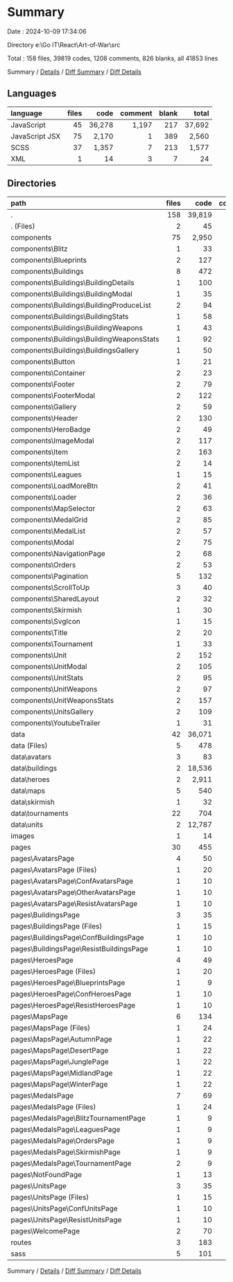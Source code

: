 # Summary

Date : 2024-10-09 17:34:06

Directory e:\\Go IT\\React\\Art-of-War\\src

Total : 158 files,  39819 codes, 1208 comments, 826 blanks, all 41853 lines

Summary / [Details](details.md) / [Diff Summary](diff.md) / [Diff Details](diff-details.md)

## Languages
| language | files | code | comment | blank | total |
| :--- | ---: | ---: | ---: | ---: | ---: |
| JavaScript | 45 | 36,278 | 1,197 | 217 | 37,692 |
| JavaScript JSX | 75 | 2,170 | 1 | 389 | 2,560 |
| SCSS | 37 | 1,357 | 7 | 213 | 1,577 |
| XML | 1 | 14 | 3 | 7 | 24 |

## Directories
| path | files | code | comment | blank | total |
| :--- | ---: | ---: | ---: | ---: | ---: |
| . | 158 | 39,819 | 1,208 | 826 | 41,853 |
| . (Files) | 2 | 45 | 0 | 9 | 54 |
| components | 75 | 2,950 | 1 | 461 | 3,412 |
| components\\Blitz | 1 | 33 | 0 | 8 | 41 |
| components\\Blueprints | 2 | 127 | 0 | 10 | 137 |
| components\\Buildings | 8 | 472 | 0 | 60 | 532 |
| components\\Buildings\\BuildingDetails | 1 | 100 | 0 | 15 | 115 |
| components\\Buildings\\BuildingModal | 1 | 35 | 0 | 6 | 41 |
| components\\Buildings\\BuildingProduceList | 2 | 94 | 0 | 15 | 109 |
| components\\Buildings\\BuildingStats | 1 | 58 | 0 | 4 | 62 |
| components\\Buildings\\BuildingWeapons | 1 | 43 | 0 | 7 | 50 |
| components\\Buildings\\BuildingWeaponsStats | 1 | 92 | 0 | 4 | 96 |
| components\\Buildings\\BuildingsGallery | 1 | 50 | 0 | 9 | 59 |
| components\\Button | 1 | 21 | 0 | 4 | 25 |
| components\\Container | 2 | 23 | 0 | 10 | 33 |
| components\\Footer | 2 | 79 | 1 | 13 | 93 |
| components\\FooterModal | 2 | 122 | 0 | 16 | 138 |
| components\\Gallery | 2 | 59 | 0 | 13 | 72 |
| components\\Header | 2 | 130 | 0 | 16 | 146 |
| components\\HeroBadge | 2 | 49 | 0 | 11 | 60 |
| components\\ImageModal | 2 | 117 | 0 | 20 | 137 |
| components\\Item | 2 | 163 | 0 | 21 | 184 |
| components\\ItemList | 2 | 14 | 0 | 5 | 19 |
| components\\Leagues | 1 | 15 | 0 | 3 | 18 |
| components\\LoadMoreBtn | 2 | 41 | 0 | 7 | 48 |
| components\\Loader | 2 | 36 | 0 | 4 | 40 |
| components\\MapSelector | 2 | 63 | 0 | 13 | 76 |
| components\\MedalGrid | 2 | 85 | 0 | 14 | 99 |
| components\\MedalList | 2 | 57 | 0 | 10 | 67 |
| components\\Modal | 2 | 75 | 0 | 14 | 89 |
| components\\NavigationPage | 2 | 68 | 0 | 10 | 78 |
| components\\Orders | 2 | 53 | 0 | 8 | 61 |
| components\\Pagination | 5 | 132 | 0 | 26 | 158 |
| components\\ScrollToUp | 3 | 40 | 0 | 8 | 48 |
| components\\SharedLayout | 2 | 32 | 0 | 8 | 40 |
| components\\Skirmish | 1 | 30 | 0 | 7 | 37 |
| components\\SvgIcon | 1 | 15 | 0 | 5 | 20 |
| components\\Title | 2 | 20 | 0 | 8 | 28 |
| components\\Tournament | 1 | 33 | 0 | 7 | 40 |
| components\\Unit | 2 | 152 | 0 | 28 | 180 |
| components\\UnitModal | 2 | 105 | 0 | 19 | 124 |
| components\\UnitStats | 2 | 95 | 0 | 8 | 103 |
| components\\UnitWeapons | 2 | 97 | 0 | 13 | 110 |
| components\\UnitWeaponsStats | 2 | 157 | 0 | 12 | 169 |
| components\\UnitsGallery | 2 | 109 | 0 | 15 | 124 |
| components\\YoutubeTrailer | 1 | 31 | 0 | 7 | 38 |
| data | 42 | 36,071 | 1,190 | 194 | 37,455 |
| data (Files) | 5 | 478 | 26 | 9 | 513 |
| data\\avatars | 3 | 83 | 0 | 3 | 86 |
| data\\buildings | 2 | 18,536 | 567 | 5 | 19,108 |
| data\\heroes | 2 | 2,911 | 100 | 5 | 3,016 |
| data\\maps | 5 | 540 | 0 | 5 | 545 |
| data\\skirmish | 1 | 32 | 0 | 7 | 39 |
| data\\tournaments | 22 | 704 | 0 | 154 | 858 |
| data\\units | 2 | 12,787 | 497 | 6 | 13,290 |
| images | 1 | 14 | 3 | 7 | 24 |
| pages | 30 | 455 | 6 | 116 | 577 |
| pages\\AvatarsPage | 4 | 50 | 0 | 14 | 64 |
| pages\\AvatarsPage (Files) | 1 | 20 | 0 | 5 | 25 |
| pages\\AvatarsPage\\ConfAvatarsPage | 1 | 10 | 0 | 3 | 13 |
| pages\\AvatarsPage\\OtherAvatarsPage | 1 | 10 | 0 | 3 | 13 |
| pages\\AvatarsPage\\ResistAvatarsPage | 1 | 10 | 0 | 3 | 13 |
| pages\\BuildingsPage | 3 | 35 | 0 | 11 | 46 |
| pages\\BuildingsPage (Files) | 1 | 15 | 0 | 5 | 20 |
| pages\\BuildingsPage\\ConfBuildingsPage | 1 | 10 | 0 | 3 | 13 |
| pages\\BuildingsPage\\ResistBuildingsPage | 1 | 10 | 0 | 3 | 13 |
| pages\\HeroesPage | 4 | 49 | 0 | 13 | 62 |
| pages\\HeroesPage (Files) | 1 | 20 | 0 | 4 | 24 |
| pages\\HeroesPage\\BlueprintsPage | 1 | 9 | 0 | 3 | 12 |
| pages\\HeroesPage\\ConfHeroesPage | 1 | 10 | 0 | 3 | 13 |
| pages\\HeroesPage\\ResistHeroesPage | 1 | 10 | 0 | 3 | 13 |
| pages\\MapsPage | 6 | 134 | 0 | 34 | 168 |
| pages\\MapsPage (Files) | 1 | 24 | 0 | 4 | 28 |
| pages\\MapsPage\\AutumnPage | 1 | 22 | 0 | 6 | 28 |
| pages\\MapsPage\\DesertPage | 1 | 22 | 0 | 4 | 26 |
| pages\\MapsPage\\JunglePage | 1 | 22 | 0 | 6 | 28 |
| pages\\MapsPage\\MidlandPage | 1 | 22 | 0 | 7 | 29 |
| pages\\MapsPage\\WinterPage | 1 | 22 | 0 | 7 | 29 |
| pages\\MedalsPage | 7 | 69 | 6 | 22 | 97 |
| pages\\MedalsPage (Files) | 1 | 24 | 0 | 5 | 29 |
| pages\\MedalsPage\\BlitzTournamentPage | 1 | 9 | 0 | 3 | 12 |
| pages\\MedalsPage\\LeaguesPage | 1 | 9 | 0 | 3 | 12 |
| pages\\MedalsPage\\OrdersPage | 1 | 9 | 0 | 3 | 12 |
| pages\\MedalsPage\\SkirmishPage | 1 | 9 | 0 | 3 | 12 |
| pages\\MedalsPage\\TournamentPage | 2 | 9 | 6 | 5 | 20 |
| pages\\NotFoundPage | 1 | 13 | 0 | 2 | 15 |
| pages\\UnitsPage | 3 | 35 | 0 | 11 | 46 |
| pages\\UnitsPage (Files) | 1 | 15 | 0 | 5 | 20 |
| pages\\UnitsPage\\ConfUnitsPage | 1 | 10 | 0 | 3 | 13 |
| pages\\UnitsPage\\ResistUnitsPage | 1 | 10 | 0 | 3 | 13 |
| pages\\WelcomePage | 2 | 70 | 0 | 9 | 79 |
| routes | 3 | 183 | 7 | 20 | 210 |
| sass | 5 | 101 | 1 | 19 | 121 |

Summary / [Details](details.md) / [Diff Summary](diff.md) / [Diff Details](diff-details.md)